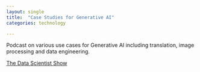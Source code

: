 ```yaml
---
layout: single
title:  "Case Studies for Generative AI"
categories: technology

---
```

Podcast on various use cases for Generative AI including translation, image processing and data engineering. 

[The Data Scientist Show](https://podcasts.apple.com/us/podcast/case-studies-from-the-genai-frontier-scaling-ml-teams/id1584430381?i=1000646717591)